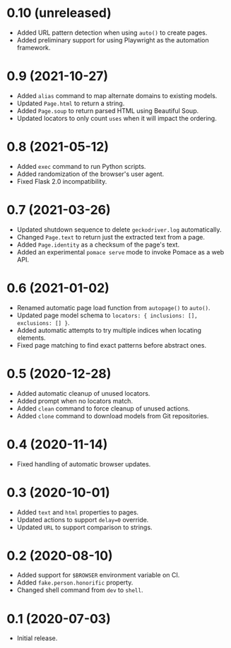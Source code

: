 # 0.10 (unreleased)

- Added URL pattern detection when using `auto()` to create pages.
- Added preliminary support for using Playwright as the automation framework.

# 0.9 (2021-10-27)

- Added `alias` command to map alternate domains to existing models.
- Updated `Page.html` to return a string.
- Added `Page.soup` to return parsed HTML using Beautiful Soup.
- Updated locators to only count `uses` when it will impact the ordering.

# 0.8 (2021-05-12)

- Added `exec` command to run Python scripts.
- Added randomization of the browser's user agent.
- Fixed Flask 2.0 incompatibility.

# 0.7 (2021-03-26)

- Updated shutdown sequence to delete `geckodriver.log` automatically.
- Changed `Page.text` to return just the extracted text from a page.
- Added `Page.identity` as a checksum of the page's text.
- Added an experimental `pomace serve` mode to invoke Pomace as a web API.

# 0.6 (2021-01-02)

- Renamed automatic page load function from `autopage()` to `auto()`.
- Updated page model schema to `locators: { inclusions: [], exclusions: [] }`.
- Added automatic attempts to try multiple indices when locating elements.
- Fixed page matching to find exact patterns before abstract ones.

# 0.5 (2020-12-28)

- Added automatic cleanup of unused locators.
- Added prompt when no locators match.
- Added `clean` command to force cleanup of unused actions.
- Added `clone` command to download models from Git repositories.

# 0.4 (2020-11-14)

- Fixed handling of automatic browser updates.

# 0.3 (2020-10-01)

- Added `text` and `html` properties to pages.
- Updated actions to support `delay=0` override.
- Updated `URL` to support comparison to strings.

# 0.2 (2020-08-10)

- Added support for `$BROWSER` environment variable on CI.
- Added `fake.person.honorific` property.
- Changed shell command from `dev` to `shell`.

# 0.1 (2020-07-03)

- Initial release.
